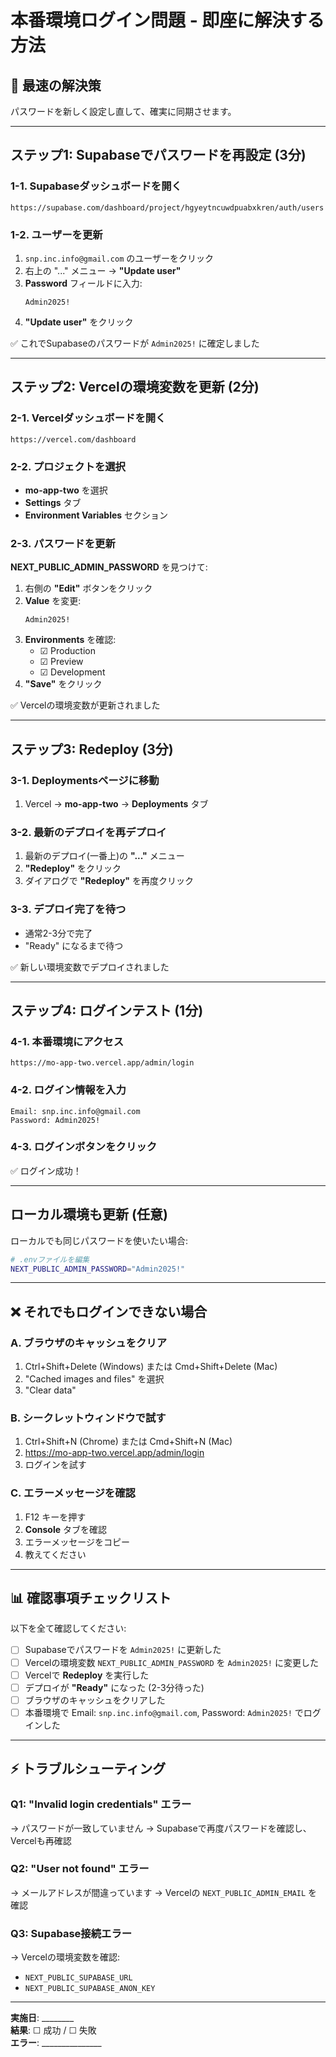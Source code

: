 # 本番環境ログイン問題 - 即座に解決する方法

## 🎯 最速の解決策

パスワードを新しく設定し直して、確実に同期させます。

---

## ステップ1: Supabaseでパスワードを再設定 (3分)

### 1-1. Supabaseダッシュボードを開く
```
https://supabase.com/dashboard/project/hgyeytncuwdpuabxkren/auth/users
```

### 1-2. ユーザーを更新
1. `snp.inc.info@gmail.com` のユーザーをクリック
2. 右上の "..." メニュー → **"Update user"**
3. **Password** フィールドに入力:
   ```
   Admin2025!
   ```
4. **"Update user"** をクリック

✅ これでSupabaseのパスワードが `Admin2025!` に確定しました

---

## ステップ2: Vercelの環境変数を更新 (2分)

### 2-1. Vercelダッシュボードを開く
```
https://vercel.com/dashboard
```

### 2-2. プロジェクトを選択
- **mo-app-two** を選択
- **Settings** タブ
- **Environment Variables** セクション

### 2-3. パスワードを更新

**NEXT_PUBLIC_ADMIN_PASSWORD** を見つけて:
1. 右側の **"Edit"** ボタンをクリック
2. **Value** を変更:
   ```
   Admin2025!
   ```
3. **Environments** を確認:
   - ☑ Production
   - ☑ Preview  
   - ☑ Development
4. **"Save"** をクリック

✅ Vercelの環境変数が更新されました

---

## ステップ3: Redeploy (3分)

### 3-1. Deploymentsページに移動
1. Vercel → **mo-app-two** → **Deployments** タブ

### 3-2. 最新のデプロイを再デプロイ
1. 最新のデプロイ(一番上)の **"..."** メニュー
2. **"Redeploy"** をクリック
3. ダイアログで **"Redeploy"** を再度クリック

### 3-3. デプロイ完了を待つ
- 通常2-3分で完了
- "Ready" になるまで待つ

✅ 新しい環境変数でデプロイされました

---

## ステップ4: ログインテスト (1分)

### 4-1. 本番環境にアクセス
```
https://mo-app-two.vercel.app/admin/login
```

### 4-2. ログイン情報を入力
```
Email: snp.inc.info@gmail.com
Password: Admin2025!
```

### 4-3. ログインボタンをクリック

✅ ログイン成功！

---

## ローカル環境も更新 (任意)

ローカルでも同じパスワードを使いたい場合:

```bash
# .envファイルを編集
NEXT_PUBLIC_ADMIN_PASSWORD="Admin2025!"
```

---

## ❌ それでもログインできない場合

### A. ブラウザのキャッシュをクリア
1. Ctrl+Shift+Delete (Windows) または Cmd+Shift+Delete (Mac)
2. "Cached images and files" を選択
3. "Clear data"

### B. シークレットウィンドウで試す
1. Ctrl+Shift+N (Chrome) または Cmd+Shift+N (Mac)
2. https://mo-app-two.vercel.app/admin/login
3. ログインを試す

### C. エラーメッセージを確認
1. F12 キーを押す
2. **Console** タブを確認
3. エラーメッセージをコピー
4. 教えてください

---

## 📊 確認事項チェックリスト

以下を全て確認してください:

- [ ] Supabaseでパスワードを `Admin2025!` に更新した
- [ ] Vercelの環境変数 `NEXT_PUBLIC_ADMIN_PASSWORD` を `Admin2025!` に変更した
- [ ] Vercelで **Redeploy** を実行した
- [ ] デプロイが **"Ready"** になった (2-3分待った)
- [ ] ブラウザのキャッシュをクリアした
- [ ] 本番環境で Email: `snp.inc.info@gmail.com`, Password: `Admin2025!` でログインした

---

## ⚡ トラブルシューティング

### Q1: "Invalid login credentials" エラー
→ パスワードが一致していません
→ Supabaseで再度パスワードを確認し、Vercelも再確認

### Q2: "User not found" エラー  
→ メールアドレスが間違っています
→ Vercelの `NEXT_PUBLIC_ADMIN_EMAIL` を確認

### Q3: Supabase接続エラー
→ Vercelの環境変数を確認:
   - `NEXT_PUBLIC_SUPABASE_URL`
   - `NEXT_PUBLIC_SUPABASE_ANON_KEY`

---

**実施日**: ________  
**結果**: ☐ 成功 / ☐ 失敗  
**エラー**: _______________

